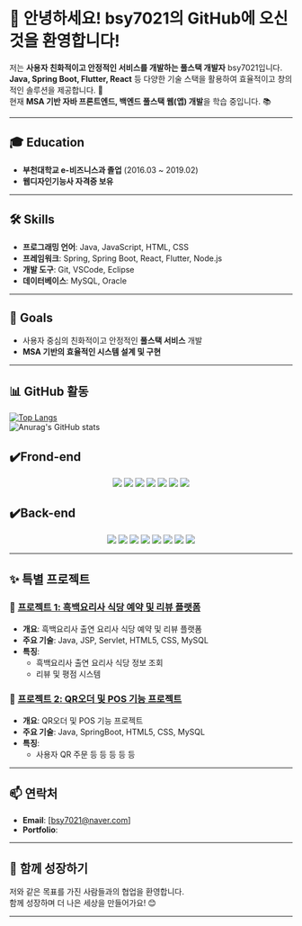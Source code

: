 # 👋 안녕하세요! bsy7021의 GitHub에 오신 것을 환영합니다!

저는 **사용자 친화적이고 안정적인 서비스를 개발하는 풀스택 개발자** bsy7021입니다.  
**Java, Spring Boot, Flutter, React** 등 다양한 기술 스택을 활용하여 효율적이고 창의적인 솔루션을 제공합니다. 🚀  
현재 **MSA 기반 자바 프론트엔드, 백엔드 풀스택 웹(앱) 개발**을 학습 중입니다. 📚  

---

## 🎓 Education
- **부천대학교 e-비즈니스과 졸업** (2016.03 ~ 2019.02)  
- **웹디자인기능사 자격증 보유**

---

## 🛠️ Skills
- **프로그래밍 언어**: Java, JavaScript, HTML, CSS
- **프레임워크**: Spring, Spring Boot, React, Flutter, Node.js
- **개발 도구**: Git, VSCode, Eclipse
- **데이터베이스**: MySQL, Oracle  

---

## 🎯 Goals
- 사용자 중심의 친화적이고 안정적인 **풀스택 서비스** 개발  
- **MSA 기반의 효율적인 시스템 설계 및 구현**  

---

## 📊 GitHub 활동

[![Top Langs](https://github-readme-stats.vercel.app/api/top-langs/?username=bsy7021&layout=pie&theme=radical)](https://github.com/anuraghazra/github-readme-stats)  
![Anurag's GitHub stats](https://github-readme-stats.vercel.app/api?username=bsy7021&show_icons=true&theme=radical)

## ✔️Frond-end
<div align="center">
<img src="https://img.shields.io/badge/html5-E34F26?style=for-the-badge&logo=html5&logoColor=white">
<img src="https://img.shields.io/badge/css-1572B6?style=for-the-badge&logo=css3&logoColor=white">
<img src="https://img.shields.io/badge/javascript-F7DF1E?style=for-the-badge&logo=javascript&logoColor=black">
<img src="https://img.shields.io/badge/jquery-0769AD?style=for-the-badge&logo=jquery&logoColor=white">
<img src="https://img.shields.io/badge/bootstrap-7952B3?style=for-the-badge&logo=bootstrap&logoColor=white">
<img src="https://img.shields.io/badge/-Figma-F24E1E?style=flat-square&logo=figma&logoColor=white" />
<img src="https://img.shields.io/badge/GitHub Actions-2088FF?style=for-the-badge&logo=GitHub Actions&logoColor=white">
</div>

## ✔️Back-end
<div align="center">
<img src="https://img.shields.io/badge/java-007396?style=for-the-badge&logo=java&logoColor=white">
<img src="https://img.shields.io/badge/oracle-F80000?style=for-the-badge&logo=oracle&logoColor=white">
<img src="https://img.shields.io/badge/mysql-4479A1?style=for-the-badge&logo=mysql&logoColor=white">
<img src="https://img.shields.io/badge/node.js-339933?style=for-the-badge&logo=Node.js&logoColor=white">
<img src="https://img.shields.io/badge/Spring-6DB33F?style=for-the-badge&logo=Spring&logoColor=white">
<img src="https://img.shields.io/badge/springboot-6DB33F?style=for-the-badge&logo=springboot&logoColor=white">
<img src="https://img.shields.io/badge/Spring Security-6DB33F?style=for-the-badge&logo=Spring Security&logoColor=white">
<img src="https://img.shields.io/badge/Thymeleaf-005F0F?style=for-the-badge&logo=Thymeleaf&logoColor=white">

</div>

---

## ✨ 특별 프로젝트

### 🌟 [프로젝트 1: 흑백요리사 식당 예약 및 리뷰 플랫폼](https://github.com/your-project-link)
- **개요**: 흑백요리사 출연 요리사 식당 예약 및 리뷰 플랫폼
- **주요 기술**: Java, JSP, Servlet, HTML5, CSS, MySQL
- **특징**: 
  - 흑백요리사 출연 요리사 식당 정보 조회
  - 리뷰 및 평점 시스템

### 🧩 [프로젝트 2: QR오더 및 POS 기능 프로젝트](https://github.com/your-project-link)
- **개요**: QR오더 및 POS 기능 프로젝트
- **주요 기술**: Java, SpringBoot, HTML5, CSS, MySQL
- **특징**: 
  - 사용자 QR 주문 등 등 등 등 등 
  

---

## 📫 연락처
- **Email**: [bsy7021@naver.com]
- **Portfolio**: 

---

## 🙌 함께 성장하기
저와 같은 목표를 가진 사람들과의 협업을 환영합니다.  
함께 성장하며 더 나은 세상을 만들어가요! 😊  

---
